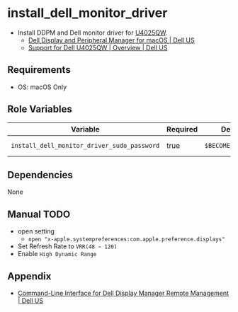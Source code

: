 # install_dell_monitor_driver

- Install DDPM and Dell monitor driver for [U4025QW](https://www.dell.com/en-us/shop/dell-ultrasharp-40-curved-thunderbolt-hub-monitor-u4025qw/apd/210-bmdp/monitors-monitor-accessories).
  - [Dell Display and Peripheral Manager for macOS | Dell US](https://www.dell.com/support/kbdoc/en-us/000201067/dell-display-and-peripheral-manager-for-macos?lwp=rt)
  - [Support for Dell U4025QW | Overview | Dell US](https://www.dell.com/support/product-details/en-us/product/u4025qw-monitor/overview)

## Requirements

- OS: macOS Only

## Role Variables

| Variable                                    | Required | Default            | Choices | Comments      |
|---------------------------------------------|----------|--------------------|---------|---------------|
| `install_dell_monitor_driver_sudo_password` | true     | `$BECOME_PASSWORD` | -       | sudo password |

## Dependencies

None

## Manual TODO

- open setting
  - `open "x-apple.systempreferences:com.apple.preference.displays"`
- Set Refresh Rate to `VRR(48 ~ 120)`
- Enable `High Dynamic Range`

## Appendix

- [Command-Line Interface for Dell Display Manager Remote Management | Dell US](https://www.dell.com/support/kbdoc/en-us/000060112/what-is-dell-display-manager#commandline)
